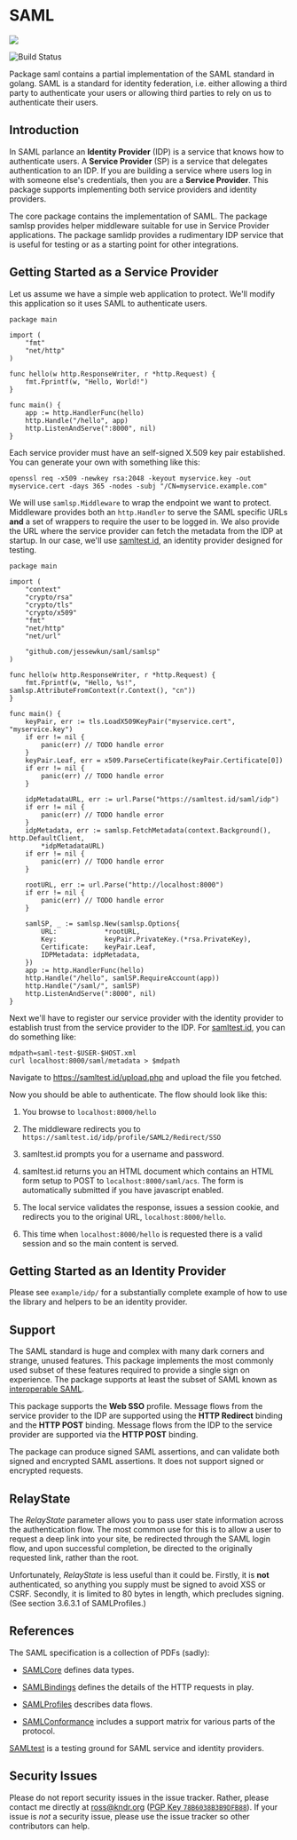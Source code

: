 # SAML

[![](https://godoc.org/github.com/jessewkun/saml?status.svg)](http://godoc.org/github.com/jessewkun/saml)

![Build Status](https://github.com/jessewkun/saml/workflows/Presubmit/badge.svg)

Package saml contains a partial implementation of the SAML standard in golang.
SAML is a standard for identity federation, i.e. either allowing a third party to authenticate your users or allowing third parties to rely on us to authenticate their users.

## Introduction

In SAML parlance an **Identity Provider** (IDP) is a service that knows how to authenticate users. A **Service Provider** (SP) is a service that delegates authentication to an IDP. If you are building a service where users log in with someone else's credentials, then you are a **Service Provider**. This package supports implementing both service providers and identity providers.

The core package contains the implementation of SAML. The package samlsp provides helper middleware suitable for use in Service Provider applications. The package samlidp provides a rudimentary IDP service that is useful for testing or as a starting point for other integrations.

## Getting Started as a Service Provider

Let us assume we have a simple web application to protect. We'll modify this application so it uses SAML to authenticate users.

```golang
package main

import (
    "fmt"
    "net/http"
)

func hello(w http.ResponseWriter, r *http.Request) {
    fmt.Fprintf(w, "Hello, World!")
}

func main() {
    app := http.HandlerFunc(hello)
    http.Handle("/hello", app)
    http.ListenAndServe(":8000", nil)
}
```

Each service provider must have an self-signed X.509 key pair established. You can generate your own with something like this:

    openssl req -x509 -newkey rsa:2048 -keyout myservice.key -out myservice.cert -days 365 -nodes -subj "/CN=myservice.example.com"

We will use `samlsp.Middleware` to wrap the endpoint we want to protect. Middleware provides both an `http.Handler` to serve the SAML specific URLs **and** a set of wrappers to require the user to be logged in. We also provide the URL where the service provider can fetch the metadata from the IDP at startup. In our case, we'll use [samltest.id](https://samltest.id/), an identity provider designed for testing.

```golang
package main

import (
	"context"
	"crypto/rsa"
	"crypto/tls"
	"crypto/x509"
	"fmt"
	"net/http"
	"net/url"

	"github.com/jessewkun/saml/samlsp"
)

func hello(w http.ResponseWriter, r *http.Request) {
	fmt.Fprintf(w, "Hello, %s!", samlsp.AttributeFromContext(r.Context(), "cn"))
}

func main() {
	keyPair, err := tls.LoadX509KeyPair("myservice.cert", "myservice.key")
	if err != nil {
		panic(err) // TODO handle error
	}
	keyPair.Leaf, err = x509.ParseCertificate(keyPair.Certificate[0])
	if err != nil {
		panic(err) // TODO handle error
	}

	idpMetadataURL, err := url.Parse("https://samltest.id/saml/idp")
	if err != nil {
		panic(err) // TODO handle error
	}
	idpMetadata, err := samlsp.FetchMetadata(context.Background(), http.DefaultClient,
		*idpMetadataURL)
	if err != nil {
		panic(err) // TODO handle error
	}

	rootURL, err := url.Parse("http://localhost:8000")
	if err != nil {
		panic(err) // TODO handle error
	}

	samlSP, _ := samlsp.New(samlsp.Options{
		URL:            *rootURL,
		Key:            keyPair.PrivateKey.(*rsa.PrivateKey),
		Certificate:    keyPair.Leaf,
		IDPMetadata: idpMetadata,
	})
	app := http.HandlerFunc(hello)
	http.Handle("/hello", samlSP.RequireAccount(app))
	http.Handle("/saml/", samlSP)
	http.ListenAndServe(":8000", nil)
}
```

Next we'll have to register our service provider with the identity provider to establish trust from the service provider to the IDP. For [samltest.id](https://samltest.id/), you can do something like:

    mdpath=saml-test-$USER-$HOST.xml
    curl localhost:8000/saml/metadata > $mdpath

Navigate to https://samltest.id/upload.php and upload the file you fetched.

Now you should be able to authenticate. The flow should look like this:

1. You browse to `localhost:8000/hello`

1. The middleware redirects you to `https://samltest.id/idp/profile/SAML2/Redirect/SSO`

1. samltest.id prompts you for a username and password.

1. samltest.id returns you an HTML document which contains an HTML form setup to POST to `localhost:8000/saml/acs`. The form is automatically submitted if you have javascript enabled.

1. The local service validates the response, issues a session cookie, and redirects you to the original URL, `localhost:8000/hello`.

1. This time when `localhost:8000/hello` is requested there is a valid session and so the main content is served.

## Getting Started as an Identity Provider

Please see `example/idp/` for a substantially complete example of how to use the library and helpers to be an identity provider.

## Support

The SAML standard is huge and complex with many dark corners and strange, unused features. This package implements the most commonly used subset of these features required to provide a single sign on experience. The package supports at least the subset of SAML known as [interoperable SAML](https://kantarainitiative.github.io/SAMLprofiles/saml2int.html).

This package supports the **Web SSO** profile. Message flows from the service provider to the IDP are supported using the **HTTP Redirect** binding and the **HTTP POST** binding. Message flows from the IDP to the service provider are supported via the **HTTP POST** binding.

The package can produce signed SAML assertions, and can validate both signed and encrypted SAML assertions. It does not support signed or encrypted requests.

## RelayState

The _RelayState_ parameter allows you to pass user state information across the authentication flow. The most common use for this is to allow a user to request a deep link into your site, be redirected through the SAML login flow, and upon successful completion, be directed to the originally requested link, rather than the root.

Unfortunately, _RelayState_ is less useful than it could be. Firstly, it is **not** authenticated, so anything you supply must be signed to avoid XSS or CSRF. Secondly, it is limited to 80 bytes in length, which precludes signing. (See section 3.6.3.1 of SAMLProfiles.)

## References

The SAML specification is a collection of PDFs (sadly):

-   [SAMLCore](http://docs.oasis-open.org/security/saml/v2.0/saml-core-2.0-os.pdf) defines data types.

-   [SAMLBindings](http://docs.oasis-open.org/security/saml/v2.0/saml-bindings-2.0-os.pdf) defines the details of the HTTP requests in play.

-   [SAMLProfiles](http://docs.oasis-open.org/security/saml/v2.0/saml-profiles-2.0-os.pdf) describes data flows.

-   [SAMLConformance](http://docs.oasis-open.org/security/saml/v2.0/saml-conformance-2.0-os.pdf) includes a support matrix for various parts of the protocol.

[SAMLtest](https://samltest.id/) is a testing ground for SAML service and identity providers.

## Security Issues

Please do not report security issues in the issue tracker. Rather, please contact me directly at ross@kndr.org ([PGP Key `78B6038B3B9DFB88`](https://keybase.io/jessewkun)). If your issue is _not_ a security issue, please use the issue tracker so other contributors can help.
